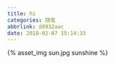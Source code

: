 ```yaml
---
title: hi
categories: 随笔
abbrlink: d8932aac
date: 2018-02-07 15:14:33
---
```


{% asset_img sun.jpg  sunshine %}

